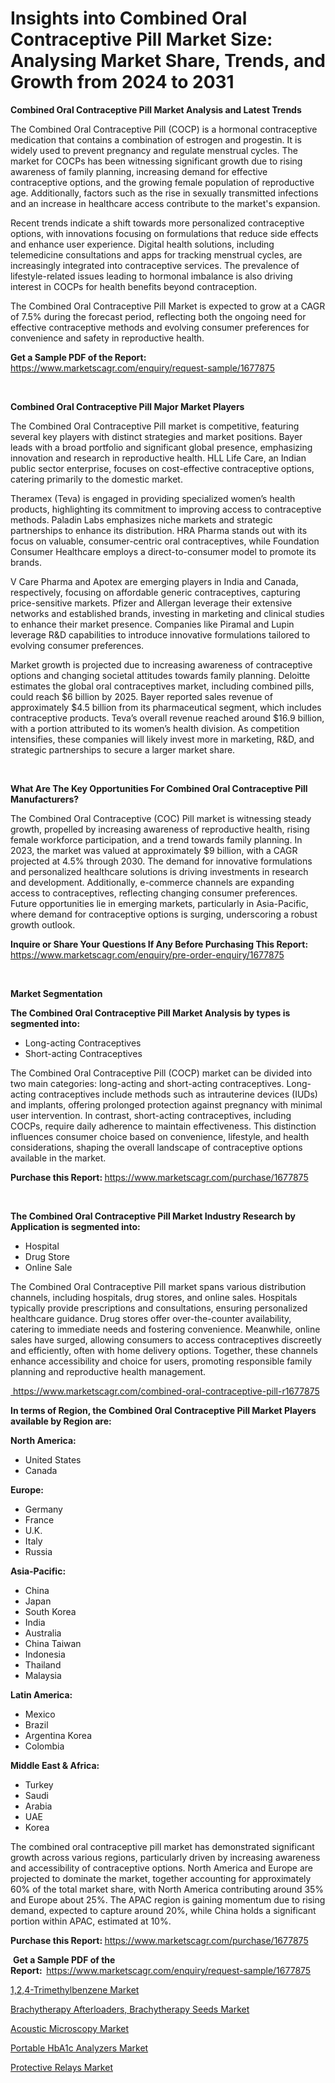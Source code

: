 <p><h1>Insights into Combined Oral Contraceptive Pill Market Size: Analysing Market Share, Trends, and Growth from 2024 to 2031</h1></p><p><strong>Combined Oral Contraceptive Pill Market Analysis and Latest Trends</strong></p>
<p><p>The Combined Oral Contraceptive Pill (COCP) is a hormonal contraceptive medication that contains a combination of estrogen and progestin. It is widely used to prevent pregnancy and regulate menstrual cycles. The market for COCPs has been witnessing significant growth due to rising awareness of family planning, increasing demand for effective contraceptive options, and the growing female population of reproductive age. Additionally, factors such as the rise in sexually transmitted infections and an increase in healthcare access contribute to the market's expansion.</p><p>Recent trends indicate a shift towards more personalized contraceptive options, with innovations focusing on formulations that reduce side effects and enhance user experience. Digital health solutions, including telemedicine consultations and apps for tracking menstrual cycles, are increasingly integrated into contraceptive services. The prevalence of lifestyle-related issues leading to hormonal imbalance is also driving interest in COCPs for health benefits beyond contraception.</p><p>The Combined Oral Contraceptive Pill Market is expected to grow at a CAGR of 7.5% during the forecast period, reflecting both the ongoing need for effective contraceptive methods and evolving consumer preferences for convenience and safety in reproductive health.</p></p>
<p><strong>Get a Sample PDF of the Report:&nbsp;</strong> <a href="https://www.marketscagr.com/enquiry/request-sample/1677875?utm_campaign=1267&utm_medium=2&utm_source=Github&utm_content=ia&utm_term=14102024&utm_id=combined-oral-contraceptive-pill">https://www.marketscagr.com/enquiry/request-sample/1677875</a></p>
<p>&nbsp;</p>
<p><strong>Combined Oral Contraceptive Pill Major Market Players</strong></p>
<p><p>The Combined Oral Contraceptive Pill market is competitive, featuring several key players with distinct strategies and market positions. Bayer leads with a broad portfolio and significant global presence, emphasizing innovation and research in reproductive health. HLL Life Care, an Indian public sector enterprise, focuses on cost-effective contraceptive options, catering primarily to the domestic market.</p><p>Theramex (Teva) is engaged in providing specialized women’s health products, highlighting its commitment to improving access to contraceptive methods. Paladin Labs emphasizes niche markets and strategic partnerships to enhance its distribution. HRA Pharma stands out with its focus on valuable, consumer-centric oral contraceptives, while Foundation Consumer Healthcare employs a direct-to-consumer model to promote its brands.</p><p>V Care Pharma and Apotex are emerging players in India and Canada, respectively, focusing on affordable generic contraceptives, capturing price-sensitive markets. Pfizer and Allergan leverage their extensive networks and established brands, investing in marketing and clinical studies to enhance their market presence. Companies like Piramal and Lupin leverage R&D capabilities to introduce innovative formulations tailored to evolving consumer preferences.</p><p>Market growth is projected due to increasing awareness of contraceptive options and changing societal attitudes towards family planning. Deloitte estimates the global oral contraceptives market, including combined pills, could reach $6 billion by 2025. Bayer reported sales revenue of approximately $4.5 billion from its pharmaceutical segment, which includes contraceptive products. Teva’s overall revenue reached around $16.9 billion, with a portion attributed to its women’s health division. As competition intensifies, these companies will likely invest more in marketing, R&D, and strategic partnerships to secure a larger market share.</p></p>
<p>&nbsp;</p>
<p><strong>What Are The Key Opportunities For Combined Oral Contraceptive Pill Manufacturers?</strong></p>
<p><p>The Combined Oral Contraceptive (COC) Pill market is witnessing steady growth, propelled by increasing awareness of reproductive health, rising female workforce participation, and a trend towards family planning. In 2023, the market was valued at approximately $9 billion, with a CAGR projected at 4.5% through 2030. The demand for innovative formulations and personalized healthcare solutions is driving investments in research and development. Additionally, e-commerce channels are expanding access to contraceptives, reflecting changing consumer preferences. Future opportunities lie in emerging markets, particularly in Asia-Pacific, where demand for contraceptive options is surging, underscoring a robust growth outlook.</p></p>
<p><strong>Inquire or Share Your Questions If Any Before Purchasing This Report:</strong> <a href="https://www.marketscagr.com/enquiry/pre-order-enquiry/1677875?utm_campaign=1267&utm_medium=2&utm_source=Github&utm_content=ia&utm_term=14102024&utm_id=combined-oral-contraceptive-pill">https://www.marketscagr.com/enquiry/pre-order-enquiry/1677875</a></p>
<p>&nbsp;</p>
<p><strong>Market Segmentation</strong></p>
<p><strong>The Combined Oral Contraceptive Pill Market Analysis by types is segmented into:</strong></p>
<p><ul><li>Long-acting Contraceptives</li><li>Short-acting Contraceptives</li></ul></p>
<p><p>The Combined Oral Contraceptive Pill (COCP) market can be divided into two main categories: long-acting and short-acting contraceptives. Long-acting contraceptives include methods such as intrauterine devices (IUDs) and implants, offering prolonged protection against pregnancy with minimal user intervention. In contrast, short-acting contraceptives, including COCPs, require daily adherence to maintain effectiveness. This distinction influences consumer choice based on convenience, lifestyle, and health considerations, shaping the overall landscape of contraceptive options available in the market.</p></p>
<p><strong>Purchase this Report:&nbsp;</strong><a href="https://www.marketscagr.com/purchase/1677875?utm_campaign=1267&utm_medium=2&utm_source=Github&utm_content=ia&utm_term=14102024&utm_id=combined-oral-contraceptive-pill">https://www.marketscagr.com/purchase/1677875</a></p>
<p>&nbsp;</p>
<p><strong>The Combined Oral Contraceptive Pill Market Industry Research by Application is segmented into:</strong></p>
<p><ul><li>Hospital</li><li>Drug Store</li><li>Online Sale</li></ul></p>
<p><p>The Combined Oral Contraceptive Pill market spans various distribution channels, including hospitals, drug stores, and online sales. Hospitals typically provide prescriptions and consultations, ensuring personalized healthcare guidance. Drug stores offer over-the-counter availability, catering to immediate needs and fostering convenience. Meanwhile, online sales have surged, allowing consumers to access contraceptives discreetly and efficiently, often with home delivery options. Together, these channels enhance accessibility and choice for users, promoting responsible family planning and reproductive health management.</p></p>
<p><a href="https://www.marketscagr.com/combined-oral-contraceptive-pill-r1677875?utm_campaign=1267&utm_medium=2&utm_source=Github&utm_content=ia&utm_term=14102024&utm_id=combined-oral-contraceptive-pill">&nbsp;https://www.marketscagr.com/combined-oral-contraceptive-pill-r1677875</a></p>
<p><strong>In terms of Region, the Combined Oral Contraceptive Pill Market Players available by Region are:</strong></p>
<p>
    <p> <strong> North America: </strong>
        <ul>
            <li>United States</li>
            <li>Canada</li>
        </ul>
        </p> 
    <p> <strong> Europe: </strong>
        <ul>
            <li>Germany</li>
            <li>France</li>
            <li>U.K.</li>
            <li>Italy</li>
            <li>Russia</li>
        </ul>
        </p> 
    <p> <strong> Asia-Pacific: </strong>
        <ul>
            <li>China</li>
            <li>Japan</li>
            <li>South Korea</li>
            <li>India</li>
            <li>Australia</li>
            <li>China Taiwan</li>
            <li>Indonesia</li>
            <li>Thailand</li>
            <li>Malaysia</li>
        </ul>
        </p> 
    <p> <strong> Latin America: </strong>
        <ul>
            <li>Mexico</li>
            <li>Brazil</li>
            <li>Argentina Korea</li>
            <li>Colombia</li>
        </ul>
        </p> 
    <p> <strong> Middle East & Africa: </strong>
        <ul>
            <li>Turkey</li>
            <li>Saudi</li>
            <li>Arabia</li>
            <li>UAE</li>
            <li>Korea</li>
        </ul>
    </p>
    </p>
<p><p>The combined oral contraceptive pill market has demonstrated significant growth across various regions, particularly driven by increasing awareness and accessibility of contraceptive options. North America and Europe are projected to dominate the market, together accounting for approximately 60% of the total market share, with North America contributing around 35% and Europe about 25%. The APAC region is gaining momentum due to rising demand, expected to capture around 20%, while China holds a significant portion within APAC, estimated at 10%.</p></p>
<p><strong>Purchase this Report: </strong><a href="https://www.marketscagr.com/purchase/1677875?utm_campaign=1267&utm_medium=2&utm_source=Github&utm_content=ia&utm_term=14102024&utm_id=combined-oral-contraceptive-pill">https://www.marketscagr.com/purchase/1677875</a></p>
<p>&nbsp;<strong>Get a Sample PDF of the Report:&nbsp;&nbsp;</strong><a href="https://www.marketscagr.com/enquiry/request-sample/1677875?utm_campaign=1267&utm_medium=2&utm_source=Github&utm_content=ia&utm_term=14102024&utm_id=combined-oral-contraceptive-pill">https://www.marketscagr.com/enquiry/request-sample/1677875</a></p>
<p><strong></strong></p>
<p><p><a href="https://www.linkedin.com/pulse/124-trimethylbenzene-market-size-share-trends-analysis-report-kjzle?utm_campaign=1267&utm_medium=2&utm_source=Github&utm_content=ia&utm_term=14102024&utm_id=combined-oral-contraceptive-pill">1,2,4-Trimethylbenzene Market</a></p><p><a href="https://www.linkedin.com/pulse/disruption-innovation-brachytherapy-afterloaders-seeds-industry-iu9xe?utm_campaign=1267&utm_medium=2&utm_source=Github&utm_content=ia&utm_term=14102024&utm_id=combined-oral-contraceptive-pill">Brachytherapy Afterloaders, Brachytherapy Seeds Market</a></p><p><a href="https://www.linkedin.com/pulse/acoustic-microscopy-market-emerging-trends-future-prospects-ol3he?utm_campaign=1267&utm_medium=2&utm_source=Github&utm_content=ia&utm_term=14102024&utm_id=combined-oral-contraceptive-pill">Acoustic Microscopy Market</a></p><p><a href="https://www.linkedin.com/pulse/influencing-factors-portable-hba1c-analyzers-market-insights-js8ye?utm_campaign=1267&utm_medium=2&utm_source=Github&utm_content=ia&utm_term=14102024&utm_id=combined-oral-contraceptive-pill">Portable HbA1c Analyzers Market</a></p><p><a href="https://www.linkedin.com/pulse/influencing-factors-protective-relays-market-insights-growth-ce8be?utm_campaign=1267&utm_medium=2&utm_source=Github&utm_content=ia&utm_term=14102024&utm_id=combined-oral-contraceptive-pill">Protective Relays Market</a></p></p>